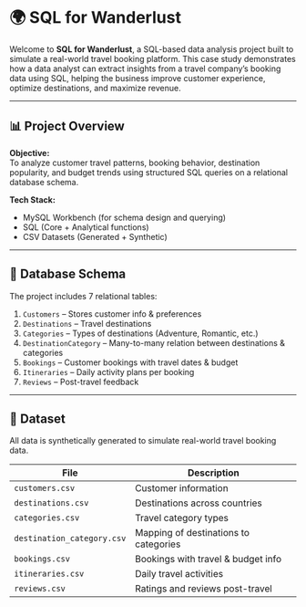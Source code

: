 # 🌍  SQL for Wanderlust

Welcome to **SQL for Wanderlust**, a SQL-based data analysis project built to simulate a real-world travel booking platform. This case study demonstrates how a data analyst can extract insights from a travel company’s booking data using SQL, helping the business improve customer experience, optimize destinations, and maximize revenue.

---

## 📊 Project Overview

**Objective:**  
To analyze customer travel patterns, booking behavior, destination popularity, and budget trends using structured SQL queries on a relational database schema.  

**Tech Stack:**  
- MySQL Workbench (for schema design and querying)  
- SQL (Core + Analytical functions)  
- CSV Datasets (Generated + Synthetic)  

---

## 🧱 Database Schema

The project includes 7 relational tables:

1. `Customers` – Stores customer info & preferences  
2. `Destinations` – Travel destinations  
3. `Categories` – Types of destinations (Adventure, Romantic, etc.)  
4. `DestinationCategory` – Many-to-many relation between destinations & categories  
5. `Bookings` – Customer bookings with travel dates & budget  
6. `Itineraries` – Daily activity plans per booking  
7. `Reviews` – Post-travel feedback

---

## 📂 Dataset

All data is synthetically generated to simulate real-world travel booking data.

| File                    | Description                       |
|-------------------------|-----------------------------------|
| `customers.csv`         | Customer information              |
| `destinations.csv`      | Destinations across countries     |
| `categories.csv`        | Travel category types             |
| `destination_category.csv` | Mapping of destinations to categories |
| `bookings.csv`          | Bookings with travel & budget info|
| `itineraries.csv`       | Daily travel activities           |
| `reviews.csv`           | Ratings and reviews post-travel   |


